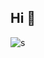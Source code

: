 ## Hi 👋

![s](https://www.saalbach.com/fotos-info-a-z/ausflugsziele/hochalpenstrasse/neu%202022/image-thumb__6389213__box-img/Gro%C3%9Fglockner%20Hochalpenstrasse3.webp)
